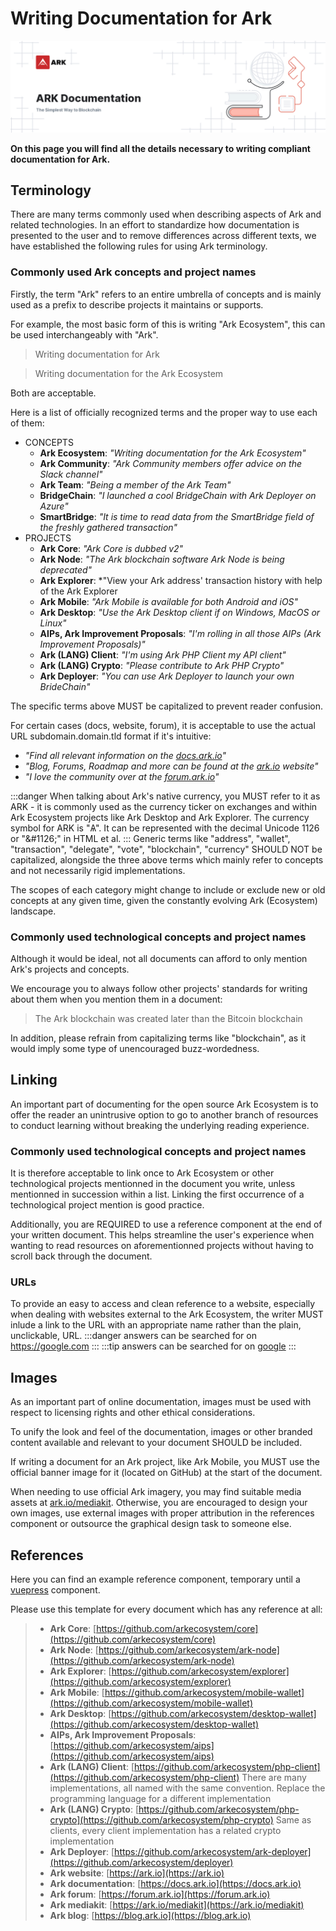 # Writing Documentation for Ark
![ark-docs-banner](https://github.com/ArkEcosystem/docs/blob/master/banner.png?raw=true)

**On this page you will find all the details necessary to writing compliant documentation for Ark.**
## Terminology
There are many terms commonly used when describing aspects of Ark and related technologies. In an effort to standardize how documentation is presented to the user and to remove differences across different texts, we have established the following rules for using Ark terminology.

### Commonly used Ark concepts and project names
Firstly, the term "Ark" refers to an entire umbrella of concepts and is mainly used as a prefix to describe projects it maintains or supports.

For example, the most basic form of this is writing "Ark Ecosystem", this can be used interchangeably with "Ark".

 > Writing documentation for Ark

 > Writing documentation for the Ark Ecosystem

Both are acceptable.

Here is a list of officially recognized terms and the proper way to use each of them:
 - CONCEPTS
   - **Ark Ecosystem**:  *"Writing documentation for the Ark Ecosystem"*
   - **Ark Community**: *"Ark Community members offer advice on the Slack channel"*
   - **Ark Team**: *"Being a member of the Ark Team"*
   - **BridgeChain**: *"I launched a cool BridgeChain with Ark Deployer on Azure"*
   - **SmartBridge**: *"It is time to read data from the SmartBridge field of the freshly gathered transaction"*
 - PROJECTS
   - **Ark Core**: *"Ark Core is dubbed v2"*
   - **Ark Node**: *"The Ark blockchain software Ark Node is being deprecated"*
   - **Ark Explorer**: *"View your Ark address' transaction history with help of the Ark Explorer
   - **Ark Mobile**: *"Ark Mobile is available for both Android and iOS"*
   - **Ark Desktop**: *"Use the Ark Desktop client if on Windows, MacOS or Linux"*
   - **AIPs, Ark Improvement Proposals**: *"I'm rolling in all those AIPs (Ark Improvement Proposals)"*
   - **Ark (LANG) Client**: *"I'm using Ark PHP Client my API client"*
   - **Ark (LANG) Crypto**: *"Please contribute to Ark PHP Crypto"*
   - **Ark Deployer**: *"You can use Ark Deployer to launch your own BrideChain"*

The specific terms above MUST be capitalized to prevent reader confusion.

For certain cases (docs, website, forum), it is acceptable to use the actual URL subdomain.domain.tld format if it's intuitive:

 - *"Find all relevant information on the [docs.ark.io](https://docs.ark.io)"*
 - *"Blog, Forums, Roadmap and more can be found at the [ark.io](https://ark.io) website"*
 - *"I love the community over at the [forum.ark.io](https://forum.ark.io)"*

:::danger
When talking about Ark's native currency, you MUST refer to it as ARK - it is commonly used as the currency ticker on exchanges and within Ark Ecosystem projects like Ark Desktop and Ark Explorer. The currency symbol for ARK is "Ѧ". It can be represented with the decimal Unicode 1126 or "\&#1126;" in HTML et al.
:::
Generic terms like "address", "wallet", "transaction", "delegate", "vote", "blockchain", "currency" SHOULD NOT be capitalized, alongside the three above terms which mainly refer to concepts and not necessarily rigid implementations.

The scopes of each category might change to include or exclude new or old concepts at any given time, given the constantly evolving Ark (Ecosystem) landscape.

### Commonly used technological concepts and project names
Although it would be ideal, not all documents can afford to only mention Ark's projects and concepts.

We encourage you to always follow other projects' standards for writing about them when you mention them in a document:

 > The Ark blockchain was created later than the Bitcoin blockchain

In addition, please refrain from capitalizing terms like "blockchain", as it would imply some type of unencouraged buzz-wordedness.

## Linking
An important part of documenting for the open source Ark Ecosystem is to offer the reader an unintrusive option to go to another branch of resources to conduct learning without breaking the underlying reading experience.

### Commonly used technological concepts and project names 
It is therefore acceptable to link once to Ark Ecosystem or other technological  projects mentionned in the document you write, unless mentionned in succession within a list. Linking the first occurrence of a technological project mention is good practice.

Additionally, you are REQUIRED to use a reference component at the end of your written document. This helps streamline the user's experience when wanting to read resources on aforementionned projects without having to scroll back through the document.

### URLs
To provide an easy to access and clean reference to a website, especially when dealing with websites external to the Ark Ecosystem, the writer MUST inlude a link to the URL with an appropriate name rather than the plain, unclickable, URL.
:::danger
answers can be searched for on https://google.com
:::
:::tip
answers can be searched for on [google](https://google.com)
:::

## Images
As an important part of online documentation, images must be used with respect to licensing rights and other ethical considerations.

To unify the look and feel of the documentation, images or other branded content available and relevant to your document SHOULD be included.

If writing a document for an Ark project, like Ark Mobile, you MUST use the official banner image for it (located on GitHub) at the start of the document.

When needing to use official Ark imagery, you may find suitable media assets at [ark.io/mediakit](https://ark.io/mediakit). Otherwise, you are encouraged to design your own images, use external images with proper attribution in the references component or outsource the graphical design task to someone else.

## References
Here you can find an example reference component, temporary until a [vuepress](https://vuepress.vuejs.org) component.

Please use this template for every document which has any reference at all:

> - **Ark Core**: [https://github.com/arkecosystem/core](https://github.com/arkecosystem/core)
> - **Ark Node**: [https://github.com/arkecosystem/ark-node](https://github.com/arkecosystem/ark-node)
> - **Ark Explorer**: [https://github.com/arkecosystem/explorer](https://github.com/arkecosystem/explorer)
> - **Ark Mobile**: [https://github.com/arkecosystem/mobile-wallet](https://github.com/arkecosystem/mobile-wallet)
> - **Ark Desktop**: [https://github.com/arkecosystem/desktop-wallet](https://github.com/arkecosystem/desktop-wallet)
> - **AIPs, Ark Improvement Proposals**: [https://github.com/arkecosystem/aips](https://github.com/arkecosystem/aips)
> - **Ark (LANG) Client**: [https://github.com/arkecosystem/php-client](https://github.com/arkecosystem/php-client) There are many implementations, all named with the same convention. Replace the programming language for a different implementation
> - **Ark (LANG) Crypto**: [https://github.com/arkecosystem/php-crypto](https://github.com/arkecosystem/php-crypto) Same as clients, every client implementation has a related crypto implementation
> - **Ark Deployer**: [https://github.com/arkecosystem/ark-deployer](https://github.com/arkecosystem/deployer)
> - **Ark website**: [https://ark.io](https://ark.io)
> - **Ark documentation**: [https://docs.ark.io](https://docs.ark.io)
> - **Ark forum**: [https://forum.ark.io](https://forum.ark.io)
> - **Ark mediakit**: [https://ark.io/mediakit](https://ark.io/mediakit)
> - **Ark blog**: [https://blog.ark.io](https://blog.ark.io)

<!-- integrate webpack for .refs file, easier to write for contributors who aren't as tech savvy, better file structure
by decoupling references and content -->

<!-- scrape favicon for mini-render -->
<ReferencesTemplate v-bind:references="[
  {
    name: 'from v-bind',
    desc: 'vbind desc',
    link: 'somelink.co'},
  {
    name: 'example',
    link: 'example.com',
    desc: 'my example description string which is actually really quite long for css learning purposes; aka how to format'
  },
  {
    name: 'example2, with a longer title',
    link: 'docs.ark.io',
    desc: 'Link to docs.ark.io website'
  }
]"/>
